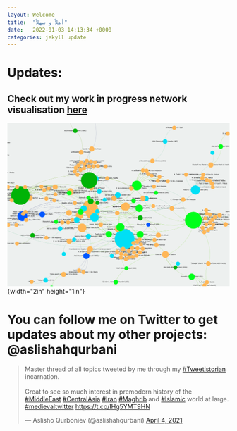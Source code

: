 ```yaml
---
layout: Welcome
title:  "أهلاً و سهلاً"
date:   2022-01-03 14:13:34 +0000
categories: jekyll update
---
```


# Updates: 
## Check out my work in progress network visualisation [here](https://github.com/aslishah/Qayrawan)
![](/network2.png){width="2in"
height="1in"}

# You can follow me on Twitter to get updates about my other projects: @aslishahqurbani


<blockquote class="twitter-tweet"><p lang="en" dir="ltr">Master thread of all topics tweeted by me through my <a href="https://twitter.com/hashtag/Tweetistorian?src=hash&amp;ref_src=twsrc%5Etfw">#Tweetistorian</a> incarnation. <br><br>Great to see so much interest in premodern history of the <a href="https://twitter.com/hashtag/MiddleEast?src=hash&amp;ref_src=twsrc%5Etfw">#MiddleEast</a> <a href="https://twitter.com/hashtag/CentralAsia?src=hash&amp;ref_src=twsrc%5Etfw">#CentralAsia</a> <a href="https://twitter.com/hashtag/Iran?src=hash&amp;ref_src=twsrc%5Etfw">#Iran</a> <a href="https://twitter.com/hashtag/Maghrib?src=hash&amp;ref_src=twsrc%5Etfw">#Maghrib</a> and <a href="https://twitter.com/hashtag/Islamic?src=hash&amp;ref_src=twsrc%5Etfw">#Islamic</a> world at large. <a href="https://twitter.com/hashtag/medievaltwitter?src=hash&amp;ref_src=twsrc%5Etfw">#medievaltwitter</a> <a href="https://t.co/IHg5YMT9HN">https://t.co/IHg5YMT9HN</a></p>&mdash; Aslisho Qurboniev (@aslishahqurbani) <a href="https://twitter.com/aslishahqurbani/status/1378668366987137031?ref_src=twsrc%5Etfw">April 4, 2021</a></blockquote> <script async src="https://platform.twitter.com/widgets.js" charset="utf-8"></script>

